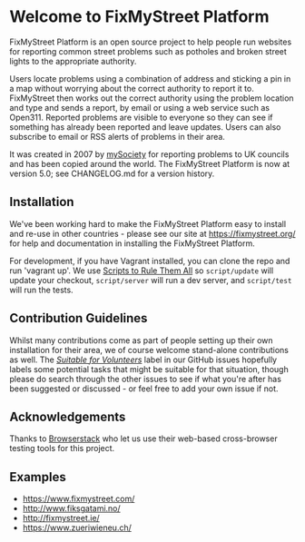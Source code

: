 # Welcome to FixMyStreet Platform

FixMyStreet Platform is an open source project to help people run websites for
reporting common street problems such as potholes and broken street lights to
the appropriate authority.

Users locate problems using a combination of address and sticking a pin
in a map without worrying about the correct authority to report it to.
FixMyStreet then works out the correct authority using the problem location and
type and sends a report, by email or using a web service such as Open311.
Reported problems are visible to everyone so they can see if something has
already been reported and leave updates. Users can also subscribe to email or
RSS alerts of problems in their area.

It was created in 2007 by [mySociety](https://www.mysociety.org/) for reporting
problems to UK councils and has been copied around the world. The FixMyStreet
Platform is now at version 5.0; see CHANGELOG.md for a version history.

## Installation

We've been working hard to make the FixMyStreet Platform easy to install and
re-use in other countries - please see our site at <https://fixmystreet.org/>
for help and documentation in installing the FixMyStreet Platform.

For development, if you have Vagrant installed, you can clone the repo and run
'vagrant up'. We use [Scripts to Rule Them All](https://githubengineering.com/scripts-to-rule-them-all/)
so `script/update` will update your checkout, `script/server` will run a dev
server, and `script/test` will run the tests.

## Contribution Guidelines

Whilst many contributions come as part of people setting up their own
installation for their area, we of course welcome stand-alone contributions as
well. The [*Suitable for
Volunteers*](https://github.com/mysociety/fixmystreet/labels/Suitable%20for%20Volunteers)
label in our GitHub issues hopefully labels some potential tasks that might be
suitable for that situation, though please do search through the other issues
to see if what you're after has been suggested or discussed - or feel free to
add your own issue if not.

## Acknowledgements

Thanks to [Browserstack](https://www.browserstack.com/) who let us use their
web-based cross-browser testing tools for this project.

## Examples

* <https://www.fixmystreet.com/>
* <http://www.fiksgatami.no/>
* <http://fixmystreet.ie/>
* <https://www.zueriwieneu.ch/>
